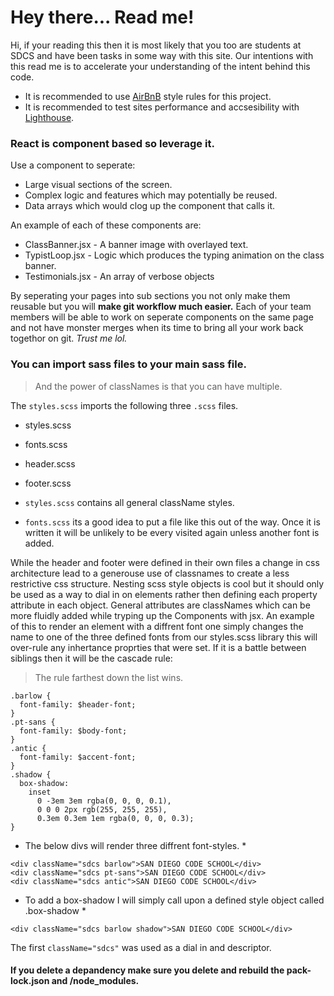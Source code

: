 
# Hey there... Read me!

Hi, if your reading this then it is most likely that you too are students at SDCS and have been tasks in some way with this site. Our intentions with this read me is to accelerate your understanding of the intent behind this code.

- It is recommended to use [AirBnB](https://github.com/airbnb/javascript) style rules for this project.
- It is recommended to test sites performance and accsesibility with [Lighthouse](https://chrome.google.com/webstore/detail/lighthouse/blipmdconlkpinefehnmjammfjpmpbjk?hl=en).

### React is component based so leverage it.
Use a component to seperate:
- Large visual sections of the screen.
- Complex logic and features which may potentially be reused.
- Data arrays which would clog up the component that calls it.

An example of each of these components are:

- ClassBanner.jsx - A banner image with overlayed text.
- TypistLoop.jsx - Logic which produces the typing animation on the class banner.
- Testimonials.jsx - An array of verbose objects

By seperating your pages into sub sections you not only make them reusable but you will **make git workflow much easier.** Each of your team members will be able to work on seperate components on the same page and not have monster merges when its time to bring all your work back togethor on git. *Trust me lol.*

### You can import sass files to your main sass file.
> And the power of classNames is that you can have multiple.

The `styles.scss` imports the following three `.scss` files.
- styles.scss
 - fonts.scss
 - header.scss
 - footer.scss

- `styles.scss` contains all general className styles.
- `fonts.scss` its a good idea to put a file like this out of the way. Once it is written it will be unlikely to be every visited again unless another font is added.


While the header and footer were defined in their own files a change in css architecture lead to a generouse use of classnames to create a less restrictive css structure. Nesting scss style objects is cool but it should only be used as a way to dial in on elements rather then defining each property attribute in each object. General attributes are classNames which can be more fluidly added while tryping up the Components with jsx. An example of this to render an element with a diffrent font one simply changes the name to one of the three defined fonts from our styles.scss library this will over-rule any inhertance proprties that were set. If it is a battle between siblings then it will be the cascade rule:
> The rule farthest down the list wins.
```
.barlow {
  font-family: $header-font;
}
.pt-sans {
  font-family: $body-font;
}
.antic {
  font-family: $accent-font;
}
.shadow {
  box-shadow: 
    inset 
      0 -3em 3em rgba(0, 0, 0, 0.1), 
      0 0 0 2px rgb(255, 255, 255),
      0.3em 0.3em 1em rgba(0, 0, 0, 0.3);
}
```
* The below divs will render three diffrent font-styles. *
```
<div className="sdcs barlow">SAN DIEGO CODE SCHOOL</div>
<div className="sdcs pt-sans">SAN DIEGO CODE SCHOOL</div>
<div className="sdcs antic">SAN DIEGO CODE SCHOOL</div>
```
* To add a box-shadow I will simply call upon a defined style object called .box-shadow *
```
<div className="sdcs barlow shadow">SAN DIEGO CODE SCHOOL</div>
```
The first `className="sdcs"` was used as a dial in and descriptor.

#### If you delete a depandency make sure you delete and rebuild the pack-lock.json and /node_modules.